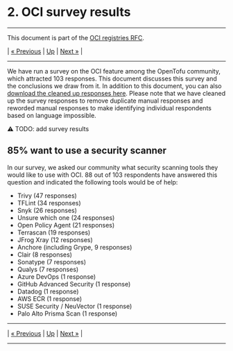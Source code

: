 # 2. OCI survey results

---

This document is part of the [OCI registries RFC](../20241206-oci-registries.md).

| [« Previous](1-oci-primer.md) | [Up](../20241206-oci-registries.md) | [Next »](3-design-considerations.md) |

---

We have run a survey on the OCI feature among the OpenTofu community, which attracted 103 responses. This document discusses this survey and the conclusions we draw from it. In addition to this document, you can also [download the cleaned up responses here](survey-results.json). Please note that we have cleaned up the survey responses to remove duplicate manual responses and reworded manual responses to make identifying individual respondents based on language impossible.

⚠ TODO: add survey results

## 85% want to use a security scanner

In our survey, we asked our community what security scanning tools they would like to use with OCI. 88 out of 103 respondents have answered this question and indicated the following tools would be of help:

- Trivy (47 responses)
- TFLint (34 responses)
- Snyk (26 responses)
- Unsure which one (24 responses)
- Open Policy Agent (21 responses)
- Terrascan (19 responses)
- JFrog Xray (12 responses)
- Anchore (including Grype, 9 responses)
- Clair (8 responses)
- Sonatype (7 responses)
- Qualys (7 responses)
- Azure DevOps (1 response)
- GitHub Advanced Security (1 response)
- Datadog (1 response)
- AWS ECR (1 response)
- SUSE Security / NeuVector (1 response)
- Palo Alto Prisma Scan (1 response)

---

| [« Previous](1-oci-primer.md) | [Up](../20241206-oci-registries.md) | [Next »](3-design-considerations.md) |

---